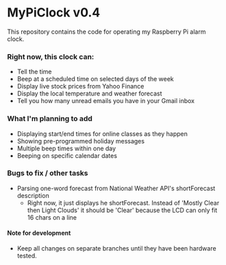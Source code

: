 # MyPiClock v0.4
This repository contains the code for operating my Raspberry Pi alarm clock.

### Right now, this clock can:
- Tell the time
- Beep at a scheduled time on selected days of the week
- Display live stock prices from Yahoo Finance
- Display the local temperature and weather forecast 
- Tell you how many unread emails you have in your Gmail inbox

### What I'm planning to add
- Displaying start/end times for online classes as they happen
- Showing pre-programmed holiday messages
- Multiple beep times within one day
- Beeping on specific calendar dates


### Bugs to fix / other tasks
- Parsing one-word forecast from National Weather API's shortForecast description
  - Right now, it just displays he shortForecast. Instead of 'Mostly Clear then Light Clouds' it should be 'Clear' because the LCD can only fit 16 chars on a line

#### Note for development
- Keep all changes on separate branches until they have been hardware tested.
